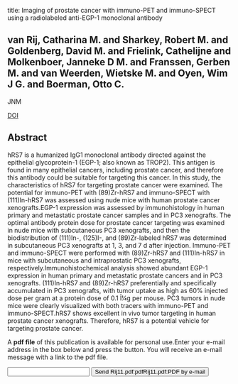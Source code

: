 title: Imaging of prostate cancer with immuno-PET and immuno-SPECT using a radiolabeled anti-EGP-1 monoclonal antibody

## van Rij, Catharina M. and Sharkey, Robert M. and Goldenberg, David M. and Frielink, Cathelijne and Molkenboer, Janneke D M. and Franssen, Gerben M. and van Weerden, Wietske M. and Oyen, Wim J G. and Boerman, Otto C.
JNM

<a href="https://doi.org/10.2967/jnumed.110.086520">DOI</a>

## Abstract
hRS7 is a humanized IgG1 monoclonal antibody directed against the epithelial glycoprotein-1 (EGP-1; also known as TROP2). This antigen is found in many epithelial cancers, including prostate cancer, and therefore this antibody could be suitable for targeting this cancer. In this study, the characteristics of hRS7 for targeting prostate cancer were examined. The potential for immuno-PET with (89)Zr-hRS7 and immuno-SPECT with (111)In-hRS7 was assessed using nude mice with human prostate cancer xenografts.EGP-1 expression was assessed by immunohistology in human primary and metastatic prostate cancer samples and in PC3 xenografts. The optimal antibody protein dose for prostate cancer targeting was examined in nude mice with subcutaneous PC3 xenografts, and then the biodistribution of (111)In-, (125)I-, and (89)Zr-labeled hRS7 was determined in subcutaneous PC3 xenografts at 1, 3, and 7 d after injection. Immuno-PET and immuno-SPECT were performed with (89)Zr-hRS7 and (111)In-hRS7 in mice with subcutaneous and intraprostatic PC3 xenografts, respectively.Immunohistochemical analysis showed abundant EGP-1 expression in human primary and metastatic prostate cancers and in PC3 xenografts. (111)In-hRS7 and (89)Zr-hRS7 preferentially and specifically accumulated in PC3 xenografts, with tumor uptake as high as 60% injected dose per gram at a protein dose of 0.1 Î¼g per mouse. PC3 tumors in nude mice were clearly visualized with both tracers with immuno-PET and immuno-SPECT.hRS7 shows excellent in vivo tumor targeting in human prostate cancer xenografts. Therefore, hRS7 is a potential vehicle for targeting prostate cancer.

A <b>pdf file</b> of this publication is available for personal use.Enter your e-mail address in the box below and press the button. You will receive an e-mail message with a link to the pdf file.
<form action="sender.php">  <input type="text" name="email">  <input type="submit" value="Send Rij11.pdf:pdfRij11.pdf:PDF by e-mail"></form>